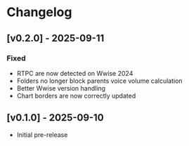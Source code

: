 # Changelog

## [v0.2.0] - 2025-09-11
### Fixed
- RTPC are now detected on Wwise 2024
- Folders no longer block parents voice volume calculation
- Better Wwise version handling
- Chart borders are now correctly updated

## [v0.1.0] - 2025-09-10
- Initial pre-release
